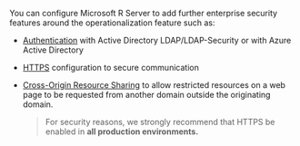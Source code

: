 
You can configure Microsoft R Server to add further enterprise security features around the operationalization feature such as:
+ [Authentication](../../operationalize/security-authentication.md) with Active Directory LDAP/LDAP-Security or with Azure Active Directory

+ [HTTPS](../../operationalize/security-https.md) configuration to secure communication

+ [Cross-Origin Resource Sharing](../../operationalize/security-cors.md) to allow restricted resources on a web page to be requested from another domain outside the originating domain.

   >For security reasons, we strongly recommend that HTTPS be enabled in **all production environments.**  